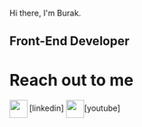 Hi there, I'm Burak.

## Front-End Developer




# Reach out to me
<img height="32" width="32" src="https://cdn.jsdelivr.net/npm/simple-icons@v7/icons/[ICON SLUG].svg" align="left" />[linkedin]
<img height="32" width="32" src="https://unpkg.com/simple-icons@v7/icons/[ICON SLUG].svg" align="center"/>[youtube]
